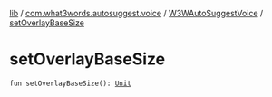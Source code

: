 [lib](../../index.md) / [com.what3words.autosuggest.voice](../index.md) / [W3WAutoSuggestVoice](index.md) / [setOverlayBaseSize](./set-overlay-base-size.md)

# setOverlayBaseSize

`fun setOverlayBaseSize(): `[`Unit`](https://kotlinlang.org/api/latest/jvm/stdlib/kotlin/-unit/index.html)